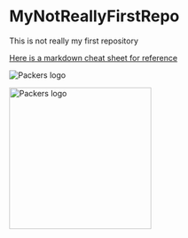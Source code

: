 # MyNotReallyFirstRepo
This is not really my first repository

[Here is a markdown cheat sheet for reference](https://www.markdownguide.org/cheat-sheet/)

![Packers logo](/images/packers.png)

<img src="/images/packers.png" alt="Packers logo" width="256" height="256">
